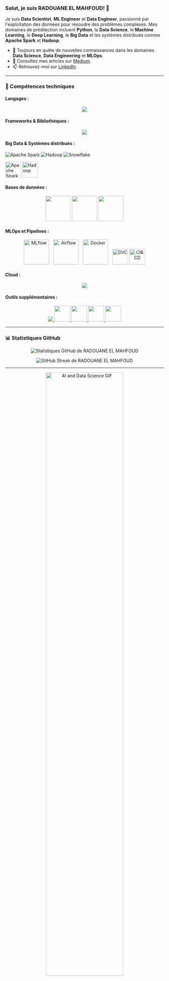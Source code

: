 <!-- Introduction -->
### Salut, je suis RADOUANE EL MAHFOUD! 👋

Je suis **Data Scientist**, **ML Engineer** et **Data Engineer**, passionné par l'exploitation des données pour résoudre des problèmes complexes. Mes domaines de prédilection incluent **Python**, la **Data Science**, le **Machine Learning**, le **Deep Learning**, le **Big Data** et les systèmes distribués comme **Apache Spark** et **Hadoop**.

- 🌱 Toujours en quête de nouvelles connaissances dans les domaines **Data Science**, **Data Engineering** et **MLOps**.
- 📝 Consultez mes articles sur [Medium](https://medium.com/@elmahfoudradwane).
- 📫 Retrouvez-moi sur [LinkedIn](https://www.linkedin.com/in/radouane-el-mahfoud-493684232/).

---

<!-- Skills -->
### 🚀 Compétences techniques

#### Langages :

<p align="center">
  <a href="https://skillicons.dev">
    <img src="https://skillicons.dev/icons?i=python,java,c,scala" />
  </a>
</p>

#### Frameworks & Bibliothèques :

<p align="center">
  <a href="https://skillicons.dev">
    <img src="https://skillicons.dev/icons?i=sklearn,tensorflow,pytorch,opencv,flask,django,fastapi	" />
  </a>
</p>

#### Big Data & Systèmes distribués :
![Apache Spark](https://img.shields.io/badge/-Apache%20Spark-E25A1C?logo=apachespark&logoColor=white&style=flat)
![Hadoop](https://img.shields.io/badge/-Hadoop-66CCFF?logo=apachehadoop&logoColor=white&style=flat)
![Snowflake](https://img.shields.io/badge/-Snowflake-29B5E8?logo=snowflake&logoColor=white&style=flat)

<p>
  <img src="https://user-images.githubusercontent.com/25181517/184357834-eba1eee1-6074-4b9c-8ed3-5373868096cc.png" alt="Apache Spark" width="50" style="display:inline-block"/>
  <img src="https://github.com/marwin1991/profile-technology-icons/assets/136815194/c7f2fa08-bb92-4898-a73e-b206be6bd573" alt="Hadoop" width="50" style="display:inline-block"/>
</p>

#### Bases de données :

<p align="center">
  <a>
    <img src="https://user-images.githubusercontent.com/25181517/117208740-bfb78400-adf5-11eb-97bb-09072b6bedfc.png"  width="80" />
    <img src="https://user-images.githubusercontent.com/25181517/183896128-ec99105a-ec1a-4d85-b08b-1aa1620b2046.png"  width="80" />
    <img src="https://user-images.githubusercontent.com/25181517/182884177-d48a8579-2cd0-447a-b9a6-ffc7cb02560e.png"  width="80" />
  </a>
</p>

#### MLOps et Pipelines :
<p align="center">
  <img src="https://miro.medium.com/v2/resize:fit:1056/0*5Hubk4Nwe7BdQS2D" alt="MLflow" width="80" style="display:inline-block; margin-right:10px"/>
  <img src="https://upload.wikimedia.org/wikipedia/commons/thumb/d/de/AirflowLogo.png/800px-AirflowLogo.png" alt="Airflow" width="80" style="display:inline-block; margin-right:10px"/>
  <img src="https://cloudnium.net/wp-content/uploads/2024/05/Docker-Logo-2013.png" alt="Docker" width="80" style="display:inline-block; margin-right:10px"/>
  <img src="https://dvc.org/img/dvc_icon-color--square_vector.svg" alt="DVC" width="50" style="display:inline-block"/>
  <img src="https://user-images.githubusercontent.com/25181517/183868728-b2e11072-00a5-47e2-8a4e-4ebbb2b8c554.png" alt="CI&CD" width="50" style="display:inline-block"/>
</p>



#### Cloud :

<p align="center">
  <a href="https://skillicons.dev">
    <img src="https://skillicons.dev/icons?i=aws,gcp,azure" />
  </a>
</p>

#### Outils supplémentaires :

<p align="center">
  <a href="https://skillicons.dev">
    <img src="https://skillicons.dev/icons?i=git,linux,vscode" />
    <img src="https://user-images.githubusercontent.com/25181517/192108890-200809d1-439c-4e23-90d3-b090cf9a4eea.png" width="50" />
    <img src="https://user-images.githubusercontent.com/25181517/192108374-8da61ba1-99ec-41d7-80b8-fb2f7c0a4948.png" width="50" />
    <img src="https://skillicons.dev/icons?i=githubactions" width="50" />
    <img src="https://user-images.githubusercontent.com/25181517/192108375-268c35e6-ab26-44b2-88bf-e3121a4e5083.png" width="50" />
  </a>
</p>

---

<!-- GitHub Stats -->
### 📊 Statistiques GitHub
<p align="center">
  <img src="https://github-readme-stats.vercel.app/api?username=aquam503&show_icons=true&theme=dark" alt="Statistiques GitHub de RADOUANE EL MAHFOUD" />
</p>

<p align="center">
  <img src="https://github-readme-streak-stats.herokuapp.com/?user=aquam503&theme=dark" alt="GitHub Streak de RADOUANE EL MAHFOUD" />
</p>

---

<!-- Footer -->
<p align="center">
  <img src="https://media.giphy.com/media/3oKIPEqDGUULpEU0aQ/giphy.gif" width="70%" alt="AI and Data Science GIF" />
</p>

